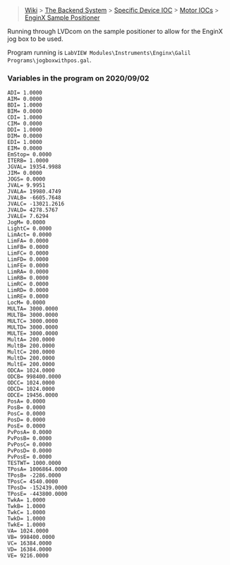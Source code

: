 > [Wiki](Home) > [The Backend System](The-Backend-System) > [Specific Device IOC](Specific-Device-IOC) > [Motor IOCs](Motor-IOCs) > [EnginX Sample Positioner](EnginX-Sample-Positioner)

Running through LVDcom on the sample positioner to allow for the EnginX jog box to be used.


Program running is  `LabVIEW Modules\Instruments\Enginx\Galil Programs\jogboxwithpos.gal`.

### Variables in the program on 2020/09/02

```
ADI= 1.0000
AIM= 0.0000
BDI= 1.0000
BIM= 0.0000
CDI= 1.0000
CIM= 0.0000
DDI= 1.0000
DIM= 0.0000
EDI= 1.0000
EIM= 0.0000
EmStop= 0.0000
ITERB= 1.0000
JGVAL= 19354.9988
JIM= 0.0000
JOGS= 0.0000
JVAL= 9.9951
JVALA= 19980.4749
JVALB= -6605.7648
JVALC= -13021.2616
JVALD= 4278.5767
JVALE= 7.6294
JogM= 0.0000
LightC= 0.0000
LimAct= 0.0000
LimFA= 0.0000
LimFB= 0.0000
LimFC= 0.0000
LimFD= 0.0000
LimFE= 0.0000
LimRA= 0.0000
LimRB= 0.0000
LimRC= 0.0000
LimRD= 0.0000
LimRE= 0.0000
LocM= 0.0000
MULTA= 3000.0000
MULTB= 3000.0000
MULTC= 3000.0000
MULTD= 3000.0000
MULTE= 3000.0000
MultA= 200.0000
MultB= 200.0000
MultC= 200.0000
MultD= 200.0000
MultE= 200.0000
ODCA= 1024.0000
ODCB= 998400.0000
ODCC= 1024.0000
ODCD= 1024.0000
ODCE= 19456.0000
PosA= 0.0000
PosB= 0.0000
PosC= 0.0000
PosD= 0.0000
PosE= 0.0000
PvPosA= 0.0000
PvPosB= 0.0000
PvPosC= 0.0000
PvPosD= 0.0000
PvPosE= 0.0000
TESTWT= 1000.0000
TPosA= 1006864.0000
TPosB= -2286.0000
TPosC= 4540.0000
TPosD= -152439.0000
TPosE= -443800.0000
TwkA= 1.0000
TwkB= 1.0000
TwkC= 1.0000
TwkD= 1.0000
TwkE= 1.0000
VA= 1024.0000
VB= 998400.0000
VC= 16384.0000
VD= 16384.0000
VE= 9216.0000
```
